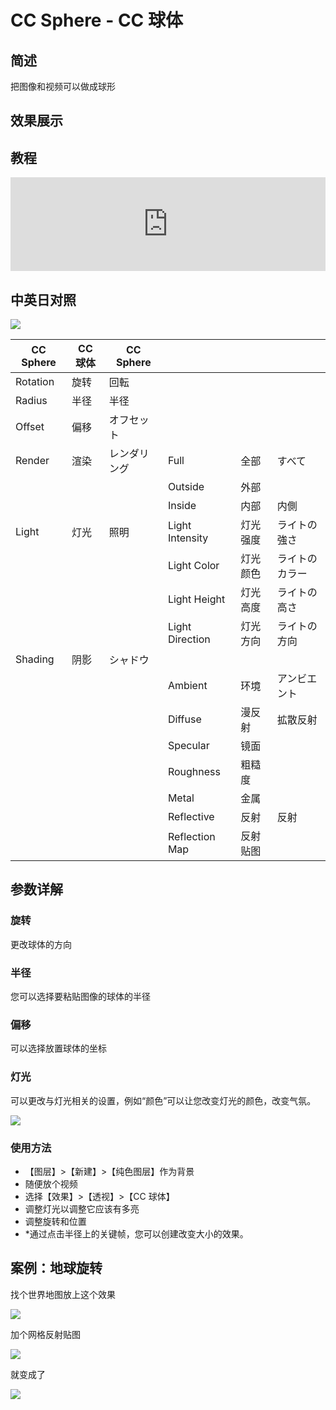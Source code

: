 # CC Sphere - CC 球体

## 简述

把图像和视频可以做成球形

## 效果展示

## 教程

<iframe src="https://player.bilibili.com/player.html?bvid=BV1e34y1X7Vj&page=90&high_quality=1" width="100%" allowfullscreen="allowfullscreen" frameborder="0"></iframe>

## 中英日对照

![](https://cdn.yuelili.com/20211226032557.png)

| CC Sphere | CC 球体 | CC Sphere    |                 |          |                |
| --------- | ------- | ------------ | --------------- | -------- | -------------- |
| Rotation  | 旋转    | 回転         |                 |          |                |
| Radius    | 半径    | 半径         |                 |          |                |
| Offset    | 偏移    | オフセット   |                 |          |                |
| Render    | 渲染    | レンダリング | Full            | 全部     | すべて         |
|           |         |              | Outside         | 外部     |                |
|           |         |              | Inside          | 内部     | 内側           |
| Light     | 灯光    | 照明         | Light Intensity | 灯光强度 | ライトの強さ   |
|           |         |              | Light Color     | 灯光颜色 | ライトのカラー |
|           |         |              | Light Height    | 灯光高度 | ライトの高さ   |
|           |         |              | Light Direction | 灯光方向 | ライトの方向   |
| Shading   | 阴影    | シャドウ     |                 |          |                |
|           |         |              | Ambient         | 环境     | アンビエント   |
|           |         |              | Diffuse         | 漫反射   | 拡散反射       |
|           |         |              | Specular        | 镜面     |                |
|           |         |              | Roughness       | 粗糙度   |                |
|           |         |              | Metal           | 金属     |                |
|           |         |              | Reflective      | 反射     | 反射           |
|           |         |              | Reflection Map  | 反射贴图 |                |

## 参数详解

### 旋转

更改球体的方向

### 半径

您可以选择要粘贴图像的球体的半径

### 偏移

可以选择放置球体的坐标

### 灯光

可以更改与灯光相关的设置，例如“颜色”可以让您改变灯光的颜色，改变气氛。

![](https://cdn.yuelili.com/20211226033011.png)

### 使用方法

- 【图层】>【新建】>【纯色图层】作为背景
- 随便放个视频
- 选择【效果】>【透视】>【CC 球体】
- 调整灯光以调整它应该有多亮
- 调整旋转和位置
- \*通过点击半径上的关键帧，您可以创建改变大小的效果。

## 案例：地球旋转

找个世界地图放上这个效果

![](https://cdn.yuelili.com/20211226141946.png)

加个网格反射贴图

![](https://cdn.yuelili.com/20211226142223.png)

就变成了

![](https://cdn.yuelili.com/20211226142153.png)
